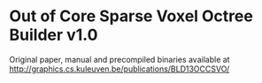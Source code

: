 Out of Core Sparse Voxel Octree Builder v1.0
============================================

Original paper, manual and precompiled binaries available at http://graphics.cs.kuleuven.be/publications/BLD13OCCSVO/